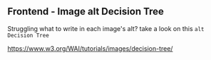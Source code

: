## Frontend - Image alt Decision Tree

Struggling what to write in each image's alt? take a look on this `alt Decision Tree`

https://www.w3.org/WAI/tutorials/images/decision-tree/
